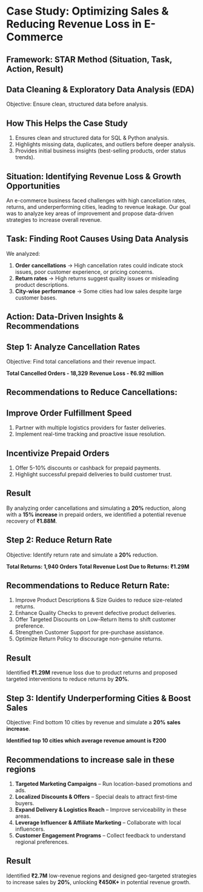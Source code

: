 # Case Study: Optimizing Sales & Reducing Revenue Loss in E-Commerce
## Framework: STAR Method (Situation, Task, Action, Result)

## Data Cleaning & Exploratory Data Analysis (EDA)
Objective: Ensure clean, structured data before analysis.
## How This Helps the Case Study
1. Ensures clean and structured data for SQL & Python analysis.
2. Highlights missing data, duplicates, and outliers before deeper analysis.
3. Provides initial business insights (best-selling products, order status trends).

## Situation: Identifying Revenue Loss & Growth Opportunities
An e-commerce business faced challenges with high cancellation rates, returns, and underperforming cities, leading to revenue leakage. Our goal was to analyze key areas of improvement and propose data-driven strategies to increase overall revenue.

## Task: Finding Root Causes Using Data Analysis
We analyzed:
1. **Order cancellations** → High cancellation rates could indicate stock issues, poor customer experience, or pricing concerns.
2. **Return rates** → High returns suggest quality issues or misleading product descriptions.
3. **City-wise performance** → Some cities had low sales despite large customer bases.

## Action: Data-Driven Insights & Recommendations
## Step 1: Analyze Cancellation Rates
Objective: Find total cancellations and their revenue impact.

**Total Cancelled Orders - 18,329**
**Revenue Loss - ₹6.92 million**

## Recommendations to Reduce Cancellations:
## Improve Order Fulfillment Speed
1. Partner with multiple logistics providers for faster deliveries.
2. Implement real-time tracking and proactive issue resolution.
## Incentivize Prepaid Orders
1. Offer 5-10% discounts or cashback for prepaid payments.
2. Highlight successful prepaid deliveries to build customer trust.

## Result
By analyzing order cancellations and simulating a **20%** reduction, along with a **15% increase** in prepaid orders, we identified a potential revenue recovery of **₹1.88M**. 

## Step 2: Reduce Return Rate
Objective: Identify return rate and simulate a **20%** reduction.

**Total Returns: 1,940 Orders**
**Total Revenue Lost Due to Returns: ₹1.29M**

## Recommendations to Reduce Return Rate:
1. Improve Product Descriptions & Size Guides to reduce size-related returns.
2. Enhance Quality Checks to prevent defective product deliveries.
3. Offer Targeted Discounts on Low-Return Items to shift customer preference.
4. Strengthen Customer Support for pre-purchase assistance.
5. Optimize Return Policy to discourage non-genuine returns.

## Result
Identified **₹1.29M** revenue loss due to product returns and proposed targeted interventions to reduce returns by **20%**.


## Step 3: Identify Underperforming Cities & Boost Sales
Objective: Find bottom 10 cities by revenue and simulate a **20% sales increase**.

**Identified top 10 cities which average revenue amount is ₹200**

## Recommendations to increase sale in these regions
1. **Targeted Marketing Campaigns** – Run location-based promotions and ads.
2. **Localized Discounts & Offers** – Special deals to attract first-time buyers.
3. **Expand Delivery & Logistics Reach** – Improve serviceability in these areas.
4. **Leverage Influencer & Affiliate Marketing** – Collaborate with local influencers.
5. **Customer Engagement Programs** – Collect feedback to understand regional preferences.

## Result
Identified **₹2.7M** low-revenue regions and designed geo-targeted strategies to increase sales by **20%**, unlocking **₹450K+** in potential revenue growth.

